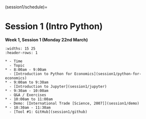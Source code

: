 (session1/schedule)=
# Session 1 (Intro Python)

**Week 1, Session 1 (Monday 22nd March)**

```{list-table}
:widths: 15 25
:header-rows: 1

* - Time
  - Topic
* - 8:00am - 9:00am
  - [Introduction to Python for Economics](session1/python-for-economics)
* - 9:00am to 9:30am
  - [Introduction to Jupyter](session1/jupyter)
* - 9:30am - 10:00am
  - Q&A / Exercises
* - 10:00am to 11:00am
  - Demo: [International Trade [Science, 2007]](session1/demo)
* - 10:30am - 11:30am
  - [Tool #1: GitHub](session1/github)
```